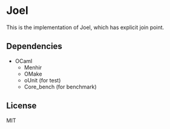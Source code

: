 # Joel

This is the implementation of Joel, which has explicit join point.

## Dependencies
- OCaml
  + Menhir
  + OMake
  + oUnit (for test)
  + Core_bench (for benchmark)

## License
MIT
